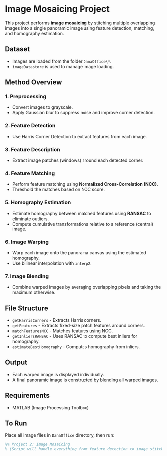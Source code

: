 # Image Mosaicing Project

This project performs **image mosaicing** by stitching multiple overlapping images into a single panoramic image using feature detection, matching, and homography estimation.

## Dataset
- Images are loaded from the folder `DanaOffice\*`.
- `imageDatastore` is used to manage image loading.

## Method Overview

### 1. Preprocessing
- Convert images to grayscale.
- Apply Gaussian blur to suppress noise and improve corner detection.

### 2. Feature Detection
- Use Harris Corner Detection to extract features from each image.

### 3. Feature Description
- Extract image patches (windows) around each detected corner.

### 4. Feature Matching
- Perform feature matching using **Normalized Cross-Correlation (NCC)**.
- Threshold the matches based on NCC score.

### 5. Homography Estimation
- Estimate homography between matched features using **RANSAC** to eliminate outliers.
- Compute cumulative transformations relative to a reference (central) image.

### 6. Image Warping
- Warp each image onto the panorama canvas using the estimated homography.
- Use bilinear interpolation with `interp2`.

### 7. Image Blending
- Combine warped images by averaging overlapping pixels and taking the maximum otherwise.

## File Structure

- `getHarrisCorners` - Extracts Harris corners.
- `getFeatures` - Extracts fixed-size patch features around corners.
- `matchFeaturesNCC` - Matches features using NCC.
- `getInliersRANSAC` - Uses RANSAC to compute best inliers for homography.
- `estimateBestHomography` - Computes homography from inliers.

## Output
- Each warped image is displayed individually.
- A final panoramic image is constructed by blending all warped images.

## Requirements
- MATLAB (Image Processing Toolbox)

## To Run

Place all image files in `DanaOffice` directory, then run:

```matlab
%% Project 2: Image Mosaicing
% (Script will handle everything from feature detection to image stitching)
